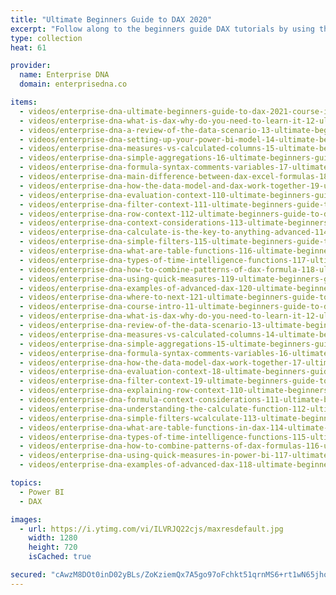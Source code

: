 ```yaml
---
title: "Ultimate Beginners Guide to DAX 2020"
excerpt: "Follow along to the beginners guide DAX tutorials by using the demo data available for download. Enjoy!"
type: collection
heat: 61

provider:
  name: Enterprise DNA
  domain: enterprisedna.co

items:
  - videos/enterprise-dna-ultimate-beginners-guide-to-dax-2021-course-intro
  - videos/enterprise-dna-what-is-dax-why-do-you-need-to-learn-it-12-ultimate-beginners-guide-to-dax-2020
  - videos/enterprise-dna-a-review-of-the-data-scenario-13-ultimate-beginner-guide-to-dax-2020
  - videos/enterprise-dna-setting-up-your-power-bi-model-14-ultimate-beginner-guide-to-dax-2020
  - videos/enterprise-dna-measures-vs-calculated-columns-15-ultimate-beginners-guide-to-dax-2020
  - videos/enterprise-dna-simple-aggregations-16-ultimate-beginners-guide-to-dax-2020
  - videos/enterprise-dna-formula-syntax-comments-variables-17-ultimate-beginners-guide-to-dax-2020
  - videos/enterprise-dna-main-difference-between-dax-excel-formulas-18-ultimate-beginners-guide-to-dax-2020
  - videos/enterprise-dna-how-the-data-model-and-dax-work-together-19-ultimate-beginners-guide-to-dax-2020
  - videos/enterprise-dna-evaluation-context-110-ultimate-beginners-guide-to-dax-2020
  - videos/enterprise-dna-filter-context-111-ultimate-beginners-guide-to-dax-2020
  - videos/enterprise-dna-row-context-112-ultimate-beginners-guide-to-dax-2020
  - videos/enterprise-dna-context-considerations-113-ultimate-beginners-guide-to-dax-2020
  - videos/enterprise-dna-calculate-is-the-key-to-anything-advanced-114-ultimate-beginners-guide-to-dax-2020
  - videos/enterprise-dna-simple-filters-115-ultimate-beginners-guide-to-dax-2020
  - videos/enterprise-dna-what-are-table-functions-116-ultimate-beginners-guide-to-dax-2020
  - videos/enterprise-dna-types-of-time-intelligence-functions-117-ultimate-beginners-guide-to-dax-2020
  - videos/enterprise-dna-how-to-combine-patterns-of-dax-formula-118-ultimate-beginners-guide-to-dax-2020
  - videos/enterprise-dna-using-quick-measures-119-ultimate-beginners-guide-to-dax-2020
  - videos/enterprise-dna-examples-of-advanced-dax-120-ultimate-beginners-guide-to-dax-2020
  - videos/enterprise-dna-where-to-next-121-ultimate-beginners-guide-to-dax-2020
  - videos/enterprise-dna-course-intro-11-ultimate-beginners-guide-to-dax-2019
  - videos/enterprise-dna-what-is-dax-why-do-you-need-to-learn-it-12-ultimate-beginner-guide-to-dax-2019
  - videos/enterprise-dna-review-of-the-data-scenario-13-ultimate-beginners-guide-to-dax-2019
  - videos/enterprise-dna-measures-vs-calculated-columns-14-ultimate-beginners-guide-to-dax-2019
  - videos/enterprise-dna-simple-aggregations-15-ultimate-beginners-guide-to-dax-2019
  - videos/enterprise-dna-formula-syntax-comments-variables-16-ultimate-beginners-guide-to-dax-2019
  - videos/enterprise-dna-how-the-data-model-dax-work-together-17-ultimate-beginners-guide-to-dax-2019
  - videos/enterprise-dna-evaluation-context-18-ultimate-beginners-guide-to-dax-2019
  - videos/enterprise-dna-filter-context-19-ultimate-beginners-guide-to-dax-2019
  - videos/enterprise-dna-explaining-row-context-110-ultimate-beginners-guide-to-dax-2019
  - videos/enterprise-dna-formula-context-considerations-111-ultimate-beginners-guide-to-dax-2019
  - videos/enterprise-dna-understanding-the-calculate-function-112-ultimate-beginners-guide-to-dax-2019
  - videos/enterprise-dna-simple-filters-wcalculate-113-ultimate-beginners-guide-to-dax-2019
  - videos/enterprise-dna-what-are-table-functions-in-dax-114-ultimate-beginners-guide-to-dax-2019
  - videos/enterprise-dna-types-of-time-intelligence-functions-115-ultimate-beginners-guide-to-dax-2019
  - videos/enterprise-dna-how-to-combine-patterns-of-dax-formulas-116-ultimate-beginners-guide-to-dax-2019
  - videos/enterprise-dna-using-quick-measures-in-power-bi-117-ultimate-beginners-guide-to-dax-2019
  - videos/enterprise-dna-examples-of-advanced-dax-118-ultimate-beginners-guide-to-dax-2019

topics:
  - Power BI
  - DAX

images:
  - url: https://i.ytimg.com/vi/ILVRJQ22cjs/maxresdefault.jpg
    width: 1280
    height: 720
    isCached: true

secured: "cAwzM8DOt0inD02yBLs/ZoKziemQx7A5go97oFchkt51qrnMS6+rt1wN65jhoQ9G/CTV4R/jdVhncnVuz3fTxzZXrh8RKslNS1cXNXIpXlbMk/lntZ+NdOBEoV6FqU7xNHSkt2AhOvxXEyCJFkZu5350pFWDCCyw5m4fjF+0xJaPTGjHIU8L8P2SrdE5/BxrqAXoiX1c8OKqb4v9x5wkdoQLKPF3TXkUGT4iE3P0lQVxZq+yQ6w/8QIEx3R4jUQMd4j+hGNrJ+agTqi28mjfqOkqnmL2h65uJTIlzZ7qt1Zs2w7mpTK/e8hk09Yy6s1LD/eWSKmg7ZleStWc1Oq5dA==;T/NWqPBmKFj6mQG7Djijkg=="
---
```


